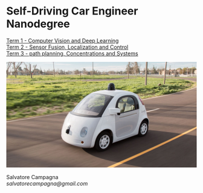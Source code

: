 # Self-Driving Car Engineer Nanodegree

[Term 1 - Computer Vision and Deep Learning](https://github.com/salvatorecampagna/CarND/tree/master/term1)  
[Term 2 - Sensor Fusion, Localization and Control](https://github.com/salvatorecampagna/CarND/tree/master/term2)  
[Term 3 - path planning, Concentrations and Systems](https://github.com/salvatorecampagna/CarND/tree/master/term3)  

![alt text](./self-driving-car-wallpaper.jpg "Self Driving Car")

Salvatore Campagna  
_salvatorecampagna@gmail.com_  